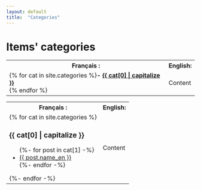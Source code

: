 ```yaml
---
layout: default
title:  "Categories"
---
```


# Items' categories


<table>
	<tr><th>Français : </th><th>English: </th></tr>
	<tr><td>
{% for cat in site.categories %}<strong>- <a href="#{{ cat[0] | downcase | replace:'é','e' | replace:' ','_' | replace:',','-' | replace:'/','' }}">{{ cat[0] | capitalize }}</a></strong><br />{% endfor %}
	</td><td>Content</td></tr>
</table>

<table>
	<tr><th>Français : </th><th>English: </th></tr>
	<tr><td>
{% for cat in site.categories %}
  <a name="fr_{{ cat[0] | downcase | replace:'é','e' | replace:' ','_' | replace:',','-' | replace:'/','' }}"></a>
  <h3>{{ cat[0] | capitalize }}</h3>
  <ul>
    {%- for post in cat[1] -%}
      <li><a href="index.html#{{ post.title | downcase | replace:'é','e' | replace:' ','_' | replace:',','-' | replace:'/','' }}">{{ post.name_en }}</a></li>
    {%- endfor -%}
  </ul>
{%- endfor -%}
	</td><td>Content</td></tr>
</table>